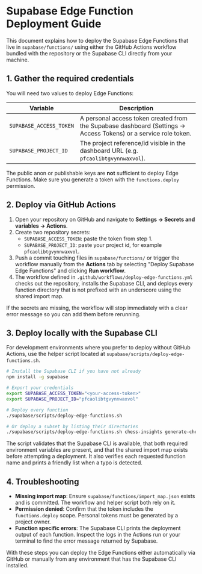 # Supabase Edge Function Deployment Guide

This document explains how to deploy the Supabase Edge Functions that live in
`supabase/functions/` using either the GitHub Actions workflow bundled with the
repository or the Supabase CLI directly from your machine.

## 1. Gather the required credentials

You will need two values to deploy Edge Functions:

| Variable | Description |
| --- | --- |
| `SUPABASE_ACCESS_TOKEN` | A personal access token created from the Supabase dashboard (Settings → Access Tokens) or a service role token. |
| `SUPABASE_PROJECT_ID` | The project reference/id visible in the dashboard URL (e.g. `pfcaolibtgvynnwaxvol`). |

The public anon or publishable keys are **not** sufficient to deploy Edge
Functions. Make sure you generate a token with the `functions.deploy`
permission.

## 2. Deploy via GitHub Actions

1. Open your repository on GitHub and navigate to **Settings → Secrets and
   variables → Actions**.
2. Create two repository secrets:
   - `SUPABASE_ACCESS_TOKEN`: paste the token from step 1.
   - `SUPABASE_PROJECT_ID`: paste your project id, for example `pfcaolibtgvynnwaxvol`.
3. Push a commit touching files in `supabase/functions/` or trigger the workflow
   manually from the **Actions** tab by selecting "Deploy Supabase Edge
   Functions" and clicking **Run workflow**.
4. The workflow defined in `.github/workflows/deploy-edge-functions.yml` checks
   out the repository, installs the Supabase CLI, and deploys every function
   directory that is not prefixed with an underscore using the shared import map.

If the secrets are missing, the workflow will stop immediately with a clear
error message so you can add them before rerunning.

## 3. Deploy locally with the Supabase CLI

For development environments where you prefer to deploy without GitHub Actions,
use the helper script located at `supabase/scripts/deploy-edge-functions.sh`.

```bash
# Install the Supabase CLI if you have not already
npm install -g supabase

# Export your credentials
export SUPABASE_ACCESS_TOKEN="<your-access-token>"
export SUPABASE_PROJECT_ID="pfcaolibtgvynnwaxvol"

# Deploy every function
./supabase/scripts/deploy-edge-functions.sh

# Or deploy a subset by listing their directories
./supabase/scripts/deploy-edge-functions.sh chess-insights generate-chess-rule
```

The script validates that the Supabase CLI is available, that both required
environment variables are present, and that the shared import map exists before
attempting a deployment. It also verifies each requested function name and
prints a friendly list when a typo is detected.

## 4. Troubleshooting

- **Missing import map**: Ensure `supabase/functions/import_map.json` exists and
  is committed. The workflow and helper script both rely on it.
- **Permission denied**: Confirm that the token includes the `functions.deploy`
scope. Personal tokens must be generated by a project owner.
- **Function specific errors**: The Supabase CLI prints the deployment output of
  each function. Inspect the logs in the Actions run or your terminal to find
  the error message returned by Supabase.

With these steps you can deploy the Edge Functions either automatically via
GitHub or manually from any environment that has the Supabase CLI installed.
